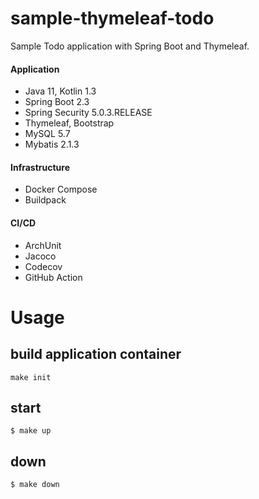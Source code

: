 # sample-thymeleaf-todo
Sample Todo application with Spring Boot and Thymeleaf.

#### Application
- Java 11, Kotlin 1.3
- Spring Boot 2.3
- Spring Security 5.0.3.RELEASE
- Thymeleaf, Bootstrap
- MySQL 5.7
- Mybatis 2.1.3

#### Infrastructure
- Docker Compose
- Buildpack

#### CI/CD
- ArchUnit
- Jacoco
- Codecov
- GitHub Action

# Usage
## build application container
```
make init
```

## start
```
$ make up
```

## down 
```
$ make down
```
